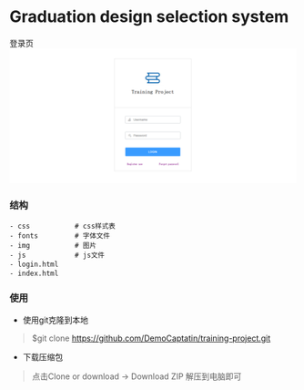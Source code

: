 # Graduation design selection system

登录页
![view-login](img/view-login.png)

### 结构

```
- css       	# css样式表
- fonts			# 字体文件
- img			# 图片
- js			# js文件
- login.html
- index.html
```

### 使用

* 使用git克隆到本地
> $git clone https://github.com/DemoCaptatin/training-project.git

* 下载压缩包
> 点击Clone or download -> Download ZIP 解压到电脑即可 